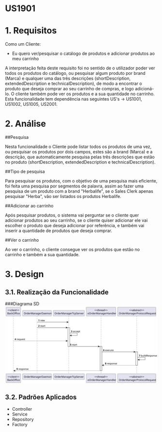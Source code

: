 US1901
=======================================


# 1. Requisitos

Como um Cliente:
* Eu quero ver/pesquisar o catálogo de produtos e adicionar produtos ao meu carrinho

A interpretação feita deste requisito foi no sentido de o utilizador poder ver todos os produtos do catálogo, ou pesquisar algum produto por brand (Marca) e qualquer uma das três descrições (shortDescription, extendedDescription e technicalDescription), de modo a encontrar o produto que deseja comprar ao seu carrinho de compras, e logo adicioná-lo.
O cliente também pode ver os produtos e a sua quantidade no carrinho. Esta funcionalidade tem dependência nas seguintes US's -> US1001, US1002, US1005, US2001.

# 2. Análise

##Pesquisa

Nesta funcionalidade o Cliente pode listar todos os produtos de uma vez, ou pesquisar os produtos por dois campos, estes são a brand (Marca) e a descrição, que automaticamente pesquisa pelas três descrições que estão no produto (shortDescription, extendedDescription e technicalDescription).

##Tipo de pesquisa

Para pesquisar os produtos, com o objetivo de uma pesquisa mais eficiente, foi feita uma pesquisa por segmentos de palavra, assim ao fazer uma pesquisa de um produto com a brand "Herbalife", se o Sales Clerk apenas pesquisar "Herba", vão ser listados os produtos Herbalife.

##Adicionar ao carrinho

Após pesquisar produtos, o sistema vai perguntar se o cliente quer adicionar produtos ao seu carrinho, se o cliente quiser adicionar ele vai escolher o produto que deseja adicionar por referência, e também vai inserir a quantidade de produtos que deseja comprar.

##Ver o carrinho

Ao ver o carrinho, o cliente consegue ver os produtos que estão no carrinho e também a sua quantidade.

# 3. Design

## 3.1. Realização da Funcionalidade

###Diagrama SD
![US1901_SD](US1901_SD.svg)

## 3.2. Padrões Aplicados

- Controller
- Service
- Repository
- Factory